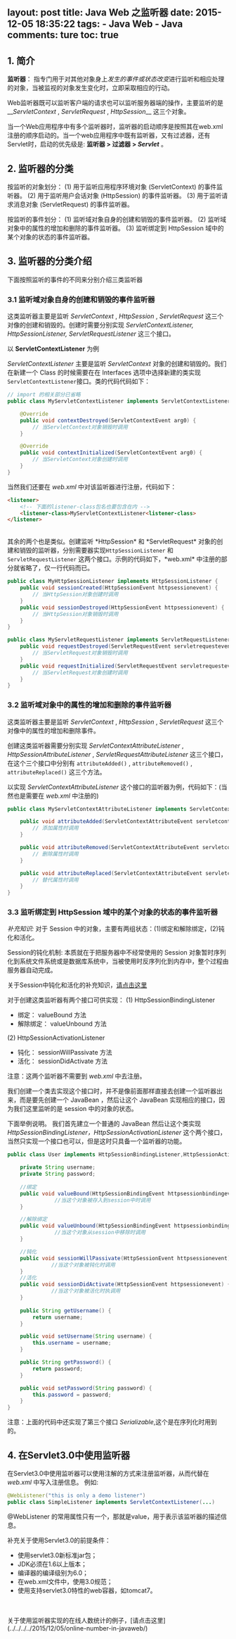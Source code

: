layout: post
title: Java Web 之监听器
date: 2015-12-05 18:35:22
tags: 
	- Java Web
	- Java
comments: ture
toc: true
---
 
## 1. 简介

__监听器__： 指专门用于对其他对象身上*发生的事件或状态改变*进行监听和相应处理的对象，当被监视的对象发生变化时，立即采取相应的行动。

Web监听器既可以监听客户端的请求也可以监听服务器端的操作，主要监听的是__*ServletContext* , *ServletRequest* , *HttpSession*__ 这三个对象。

当一个Web应用程序中有多个监听器时，监听器的启动顺序是按照其在web.xml注册的顺序启动的。当一个web应用程序中既有监听器，又有过滤器，还有Servlet时，启动的优先级是: __监听器 > 过滤器 > *Servlet*__ 。


<!--more-->

## 2. 监听器的分类

按监听的对象划分：
(1) 用于监听应用程序环境对象 (ServletContext) 的事件监听器。
(2) 用于监听用户会话对象 (HttpSession) 的事件监听器。
(3) 用于监听请求消息对象 (ServletRequest) 的事件监听器。

按监听的事件划分：
(1) 监听域对象自身的创建和销毁的事件监听器。
(2) 监听域对象中的属性的增加和删除的事件监听器。
(3) 监听绑定到 HttpSession 域中的某个对象的状态的事件监听器。

## 3. 监听器的分类介绍

下面按照监听的事件的不同来分别介绍三类监听器

### 3.1 监听域对象自身的创建和销毁的事件监听器

这类监听器主要是监听 *ServletContext* , *HttpSession* , *ServletRequest* 这三个对像的创建和销毁的。创建时需要分别实现 *ServletContextListener, HttpSessionListener, ServletRequestListener* 这三个接口。

以 __ServletContextListener__ 为例

*ServletContextListener* 主要是监听 *ServletContext* 对象的创建和销毁的。我们在新建一个 Class 的时候需要在在 Interfaces 选项中选择新建的类实现<code>ServletContextListener</code>接口。类的代码代码如下：
```java
// import 的相关部分已省略
public class MyServletContextListener implements ServletContextListener {

	@Override
	public void contextDestroyed(ServletContextEvent arg0) {
		// 当ServletContext对象销毁时调用
	}

	@Override
	public void contextInitialized(ServletContextEvent arg0) {
		// 当ServletContext对象创建时调用
	}
}

```

当然我们还要在 *web.xml* 中对该监听器进行注册，代码如下：
```html
<listener>
	<!-- 下面的listener-class包名也要包含在内 -->
	<listener-class>MyServletContextListener<listener-class>
</listener>
```
</br>
其余的两个也是类似。创建监听 *HttpSession* 和 *ServletRequest* 对象的创建和销毁的监听器，分别需要器实现<code>HttpSessionListener</code> 和 <code>ServletRequestListener</code> 这两个接口。示例的代码如下，*web.xml* 中注册的部分就省略了，仅一行代码而已。

```java
public class MyHttpSessionListener implements HttpSessionListener {
	public void sessionCreated(HttpSessionEvent httpsessionevent) {
		// 当HttpSession对象创建时调用
	}
	public void sessionDestroyed(HttpSessionEvent httpsessionevent) {
		// 当HttpSession对象销毁时调用
	}
}

```
```java
public class MyServletRequestListener implements ServletRequestListener {
	public void requestDestroyed(ServletRequestEvent servletrequestevent) {
		// 当ServletRequest对象销毁时调用
	}
	public void requestInitialized(ServletRequestEvent servletrequestevent) {
		// 当ServletRequest对象创建时调用
	}
}

```

### 3.2 监听域对象中的属性的增加和删除的事件监听器

这类监听器主要是监听 *ServletContext* , *HttpSession* , *ServletRequest* 这三个对像中的属性的增加和删除事件。

创建这类监听器需要分别实现 *ServletContextAttributeListener* , *HttpSessionAttributeListener* , *ServletRequestAttributeListener*  这三个接口，在这个三个接口中分别有 <code>attributeAdded()</code> , <code>attributeRemoved()</code> , <code>attributeReplaced()</code> 这三个方法。

以实现 *ServletContextAttributeListener* 这个接口的监听器为例，代码如下：(当然也是需要在 *web.xml* 中注册的)
```java
public class MyServletContextAttributeListener implements ServletContextAttributeListener {

	public void attributeAdded(ServletContextAttributeEvent servletcontextattributeevent) {
		// 添加属性时调用
	}

	public void attributeRemoved(ServletContextAttributeEvent servletcontextattributeevent) {		
		// 删除属性时调用
	}

	public void attributeReplaced(ServletContextAttributeEvent servletcontextattributeevent) {
		// 替代属性时调用
	}
}
```


### 3.3 监听绑定到 HttpSession 域中的某个对象的状态的事件监听器

*补充知识:* 
对于 Session 中的对象，主要有两组状态：(1)绑定和解除绑定，(2)钝化和活化。

Session的钝化机制: 本质就在于把服务器中不经常使用的 Session 对象暂时序列化到系统文件系统或是数据库系统中，当被使用时反序列化到内存中，整个过程由服务器自动完成。

关于Session中钝化和活化的补充知识，[请点击这里](../../../../2015/12/05/states-of-session/)

对于创建这类监听器有两个接口可供实现：
(1) HttpSessionBindingListener
- 绑定： valueBound 方法
- 解除绑定： valueUnbound 方法

(2) HttpSessionActivationListener
- 钝化： sessionWillPassivate 方法
- 活化： sessionDidActivate 方法

注意：这两个监听器不需要到 *web.xml* 中去注册。

我们创建一个类去实现这个接口时，并不是像前面那样直接去创建一个监听器出来，而是要先创建一个 JavaBean ，然后让这个 JavaBean 实现相应的接口，因为我们这里监听的是 session 中的对象的状态。

下面举例说明。
我们首先建立一个普通的 JavaBean 然后让这个类实现 *HttpSessionBindingListener，HttpSessionActivationListener* 这个两个接口，当然只实现一个接口也可以，但是这时只具备一个监听器的功能。
``` java
public class User implements HttpSessionBindingListener,HttpSessionActivationListener,Serializable {

	private String username;
	private String password;
	
	//绑定
	public void valueBound(HttpSessionBindingEvent httpsessionbindingevent) {
		       //当这个对象被存入到session中时调用
	}

	//解除绑定
	public void valueUnbound(HttpSessionBindingEvent httpsessionbindingevent) {
		       //当这个对象从session中移除时调用
	}

	//钝化
	public void sessionWillPassivate(HttpSessionEvent httpsessionevent) {
		      //当这个对象被钝化时调用
	}
	//活化
	public void sessionDidActivate(HttpSessionEvent httpsessionevent) {
		      //当这个对象被活化时执调用
	}
	
	public String getUsername() {
		return username;
	}

	public void setUsername(String username) {
		this.username = username;
	}

	public String getPassword() {
		return password;
	}

	public void setPassword(String password) {
		this.password = password;
	}
}

```

注意：上面的代码中还实现了第三个接口 *Serializable*,这个是在序列化时用到的。


## 4. 在Servlet3.0中使用监听器

在Servlet3.0中使用监听器可以使用注解的方式来注册监听器，从而代替在 *web.xml* 中写入注册信息。
例如:
```java
@WebListener("this is only a demo listener")
public class SimpleListener implements ServletContextListener(...)
``` 
@WebListener 的常用属性只有一个，那就是value，用于表示该监听器的描述信息。

补充关于使用Servlet3.0的前提条件：
- 使用servlet3.0新标准jar包；
- JDK必须在1.6以上版本；
- 编译器的编译级别为6.0；
- 在web.xml文件中，使用3.0规范；
- 使用支持servlet3.0特性的web容器，如tomcat7。


</br>
</br>关于使用监听器实现的在线人数统计的例子，[请点击这里](../../../../2015/12/05/online-number-in-javaweb/)